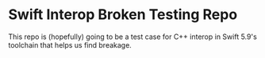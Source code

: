 # Swift Interop Broken Testing Repo

This repo is (hopefully) going to be a test case for C++ interop in Swift 5.9's toolchain that helps us find breakage.